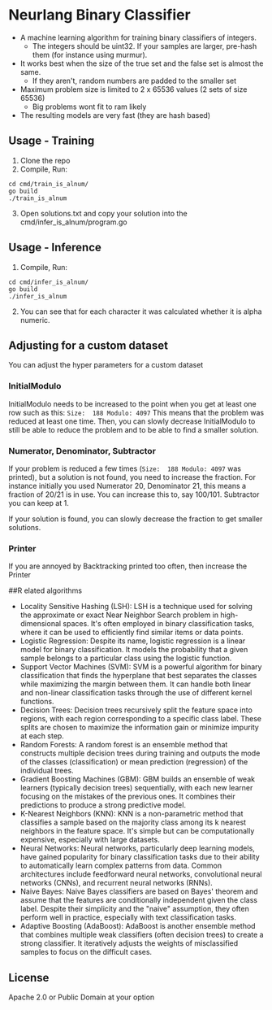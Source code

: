 # Neurlang Binary Classifier

* A machine learning algorithm for training binary classifiers of integers.
  * The integers should be uint32. If your samples are larger, pre-hash them (for instance using murmur).
* It works best when the size of the true set and the false set is almost the same.
  * If they aren't, random numbers are padded to the smaller set 
* Maximum problem size is limited to 2 x 65536 values (2 sets of size 65536)
  * Big problems wont fit to ram likely
* The resulting models are very fast (they are hash based)

## Usage - Training

1. Clone the repo
2. Compile, Run:
```
cd cmd/train_is_alnum/
go build
./train_is_alnum
```
3. Open solutions.txt and copy your solution into the cmd/infer_is_alnum/program.go

## Usage - Inference

1. Compile, Run:
```
cd cmd/infer_is_alnum/
go build
./infer_is_alnum
```
2. You can see that for each character it was calculated whether it is alpha numeric.

## Adjusting for a custom dataset

You can adjust the hyper parameters for a custom dataset

### InitialModulo

InitialModulo needs to be increased to the point when you get at least one row such as this:
`Size:  188 Modulo: 4097`
This means that the problem was reduced at least one time. Then, you can slowly decrease InitialModulo
to still be able to reduce the problem and to be able to find a smaller solution.

### Numerator, Denominator, Subtractor

If your problem is reduced a few times (`Size:  188 Modulo: 4097` was printed), but a solution is not found,
you need to increase the fraction.
For instance initially you used Numerator 20, Denominator 21, this means a fraction of 20/21 is in use.
You can increase this to, say 100/101. Subtractor you can keep at 1.

If your solution is found, you can slowly decrease the fraction to get smaller solutions.

### Printer

If you are annoyed by Backtracking printed too often, then increase the Printer

##R elated algorithms

* Locality Sensitive Hashing (LSH): LSH is a technique used for solving the approximate or exact Near Neighbor Search problem in high-dimensional spaces. It's often employed in binary classification tasks, where it can be used to efficiently find similar items or data points.
* Logistic Regression: Despite its name, logistic regression is a linear model for binary classification. It models the probability that a given sample belongs to a particular class using the logistic function.
* Support Vector Machines (SVM): SVM is a powerful algorithm for binary classification that finds the hyperplane that best separates the classes while maximizing the margin between them. It can handle both linear and non-linear classification tasks through the use of different kernel functions.
* Decision Trees: Decision trees recursively split the feature space into regions, with each region corresponding to a specific class label. These splits are chosen to maximize the information gain or minimize impurity at each step.
* Random Forests: A random forest is an ensemble method that constructs multiple decision trees during training and outputs the mode of the classes (classification) or mean prediction (regression) of the individual trees.
* Gradient Boosting Machines (GBM): GBM builds an ensemble of weak learners (typically decision trees) sequentially, with each new learner focusing on the mistakes of the previous ones. It combines their predictions to produce a strong predictive model.
* K-Nearest Neighbors (KNN): KNN is a non-parametric method that classifies a sample based on the majority class among its k nearest neighbors in the feature space. It's simple but can be computationally expensive, especially with large datasets.
* Neural Networks: Neural networks, particularly deep learning models, have gained popularity for binary classification tasks due to their ability to automatically learn complex patterns from data. Common architectures include feedforward neural networks, convolutional neural networks (CNNs), and recurrent neural networks (RNNs).
* Naive Bayes: Naive Bayes classifiers are based on Bayes' theorem and assume that the features are conditionally independent given the class label. Despite their simplicity and the "naive" assumption, they often perform well in practice, especially with text classification tasks.
* Adaptive Boosting (AdaBoost): AdaBoost is another ensemble method that combines multiple weak classifiers (often decision trees) to create a strong classifier. It iteratively adjusts the weights of misclassified samples to focus on the difficult cases.


## License

Apache 2.0 or Public Domain at your option
